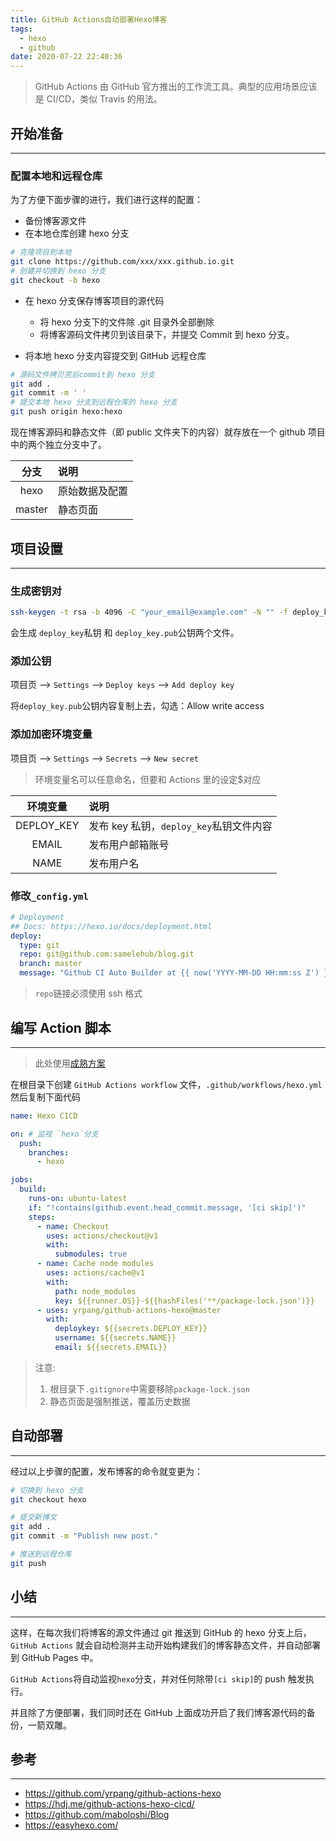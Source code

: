 ```yaml
---
title: GitHub Actions自动部署Hexo博客
tags:
  - hexo
  - github
date: 2020-07-22 22:40:36
---
```


> GitHub Actions 由 GitHub 官方推出的工作流工具。典型的应用场景应该是 CI/CD，类似 Travis 的用法。

## 开始准备

---

### 配置本地和远程仓库

为了方便下面步骤的进行，我们进行这样的配置：

- 备份博客源文件
- 在本地仓库创建 hexo 分支

```sh
# 克隆项目到本地
git clone https://github.com/xxx/xxx.github.io.git
# 创建并切换到 hexo 分支
git checkout -b hexo
```

- 在 hexo 分支保存博客项目的源代码

  - 将 hexo 分支下的文件除 .git 目录外全部删除
  - 将博客源码文件拷贝到该目录下，并提交 Commit 到 hexo 分支。

- 将本地 hexo 分支内容提交到 GitHub 远程仓库

```sh
# 源码文件拷贝完后commit到 hexo 分支
git add .
git commit -m ' '
# 提交本地 hexo 分支到远程仓库的 hexo 分支
git push origin hexo:hexo
```

现在博客源码和静态文件（即 public 文件夹下的内容）就存放在一个 github 项目中的两个独立分支中了。

|  分支  | 说明           |
| :----: | :------------- |
|  hexo  | 原始数据及配置 |
| master | 静态页面       |

## 项目设置

---

### 生成密钥对

```sh
ssh-keygen -t rsa -b 4096 -C "your_email@example.com" -N "" -f deploy_key
```

会生成 `deploy_key`私钥 和 `deploy_key.pub`公钥两个文件。

### 添加公钥

项目页 --> `Settings` --> `Deploy keys` --> `Add deploy key`

将`deploy_key.pub`公钥内容复制上去，勾选：Allow write access

### 添加加密环境变量

项目页 --> `Settings` --> `Secrets` --> `New secret`

> 环境变量名可以任意命名，但要和 Actions 里的设定\$对应

|  环境变量  | 说明                                    |
| :--------: | :-------------------------------------- |
| DEPLOY_KEY | 发布 key 私钥，`deploy_key`私钥文件内容 |
|   EMAIL    | 发布用户邮箱账号                        |
|    NAME    | 发布用户名                              |

### 修改`_config.yml`

```yaml
# Deployment
## Docs: https://hexo.io/docs/deployment.html
deploy:
  type: git
  repo: git@github.com:samelehub/blog.git
  branch: master
  message: "Github CI Auto Builder at {{ now('YYYY-MM-DD HH:mm:ss Z') }}"
```

> `repo`链接必须使用 ssh 格式

## 编写 Action 脚本

---

> 此处使用[成熟方案](https://github.com/yrpang/github-actions-hexo)

在根目录下创建 `GitHub Actions workflow` 文件，`.github/workflows/hexo.yml` 然后复制下面代码

```yaml
name: Hexo CICD

on: # 监视 `hexo`分支
  push:
    branches:
      - hexo

jobs:
  build:
    runs-on: ubuntu-latest
    if: "!contains(github.event.head_commit.message, '[ci skip]')"
    steps:
      - name: Checkout
        uses: actions/checkout@v1
        with:
          submodules: true
      - name: Cache node modules
        uses: actions/cache@v1
        with:
          path: node_modules
          key: ${{runner.OS}}-${{hashFiles('**/package-lock.json')}}
      - uses: yrpang/github-actions-hexo@master
        with:
          deploykey: ${{secrets.DEPLOY_KEY}}
          username: ${{secrets.NAME}}
          email: ${{secrets.EMAIL}}
```

> 注意:
>
> 1. 根目录下`.gitignore`中需要移除`package-lock.json`
> 2. 静态页面是强制推送，覆盖历史数据

## 自动部署

---

经过以上步骤的配置，发布博客的命令就变更为：

```sh
# 切换到 hexo 分支
git checkout hexo

# 提交新博文
git add .
git commit -m "Publish new post."

# 推送到远程仓库
git push
```

## 小结

---

这样，在每次我们将博客的源文件通过 git 推送到 GitHub 的 hexo 分支上后，`GitHub Actions` 就会自动检测并主动开始构建我们的博客静态文件，并自动部署到 GitHub Pages 中。

`GitHub Actions`将自动监视`hexo`分支，并对任何除带`[ci skip]`的 push 触发执行。

并且除了方便部署，我们同时还在 GitHub 上面成功开启了我们博客源代码的备份，一箭双雕。

## 参考

---

- https://github.com/yrpang/github-actions-hexo
- https://hdj.me/github-actions-hexo-cicd/
- https://github.com/maboloshi/Blog
- https://easyhexo.com/
